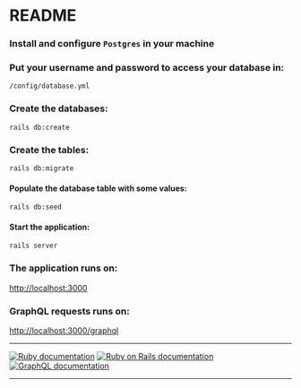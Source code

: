 # README


### Install and configure `Postgres` in your machine

### Put your username and password to access your database in: 
`/config/database.yml`

### Create the databases: 
``` rails db:create ```

### Create the tables: 
``` rails db:migrate ```

#### Populate the database table with some values: 
``` rails db:seed ```

#### Start the application: 
``` rails server ```

### The application runs on: 
[http://localhost:3000](http://localhost:3000)

### GraphQL requests runs on:
[http://localhost:3000/graphql](http://localhost:3000/graphql)

[1]: https://ruby-doc.org/gettingstarted
[2]: https://guides.rubyonrails.org/getting_started.html
[3]: https://graphql-ruby.org/getting_started

---
[![Ruby documentation](https://user-images.githubusercontent.com/39374459/195398366-ec275a40-0674-4e7a-8490-729ccdb06d3e.png)][1]
[![Ruby on Rails documentation](https://user-images.githubusercontent.com/39374459/195398406-d7bde8c2-135d-4d06-b24d-435ca85651fd.png)][2]
[![GraphQL documentation](https://user-images.githubusercontent.com/39374459/195402721-50f8631d-d671-4a32-99b8-5097c6f4eac8.png)][3]

---
